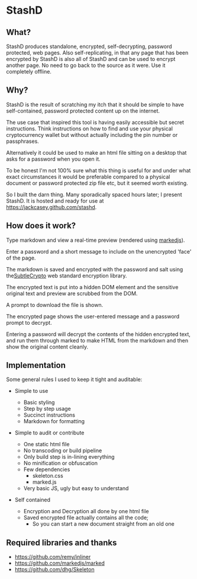 # StashD

## What?

StashD produces standalone, encrypted, self-decrypting, password protected, web pages. Also self-replicating, in that any page that has been encrypted by StashD is also all of StashD and can be used to encrypt another page. No need to go back to the source as it were. Use it completely offline.

## Why?

StashD is the result of scratching my itch that it should be simple to have self-contained, password protected content up on the internet.

The use case that inspired this tool is having easily accessible but secret instructions. Think instructions on how to find and use your physical cryptocurrency wallet but without actually including the pin number or passphrases.

Alternatively it could be used to make an html file sitting on a desktop that asks for a password when you open it.

To be honest I'm not 100% sure what this thing is useful for and under what exact circumstances it would be preferable compared to a physical document or password protected zip file etc, but it seemed worth existing.

So I built the darn thing. Many sporadically spaced hours later; I present StashD. It is hosted and ready for use at https://jackcasey.github.com/stashd.

## How does it work?

Type markdown and view a real-time preview (rendered using [markedjs](https://github.com/markedjs/marked)).

Enter a password and a short message to include on the unencrypted 'face' of the page.

The markdown is saved and encrypted with the password and salt using the[SubtleCrypto](https://developer.mozilla.org/en-US/docs/Web/API/SubtleCrypto) web standard encryption library.

The encrypted text is put into a hidden DOM element and the sensitive original text and preview are scrubbed from the DOM.

A prompt to download the file is shown.

The encrypted page shows the user-entered message and a password prompt to decrypt.

Entering a password will decrypt the contents of the hidden encrypted text, and run them through marked to make HTML from the markdown and then show the original content cleanly.

## Implementation

Some general rules I used to keep it tight and auditable:

* Simple to use
  * Basic styling
  * Step by step usage
  * Succinct instructions
  * Markdown for formatting

* Simple to audit or contribute
  * One static html file
  * No transcoding or build pipeline
  * Only build step is in-lining everything
  * No minification or obfuscation
  * Few dependencies
    * skeleton.css
    * marked.js
  * Very basic JS, ugly but easy to understand

* Self contained
  * Encryption and Decryption all done by one html file
  * Saved encrypted file actually contains all the code;
    * So you can start a new document straight from an old one

## Required libraries and thanks

* https://github.com/remy/inliner
* https://github.com/markedjs/marked
* https://github.com/dhg/Skeleton
